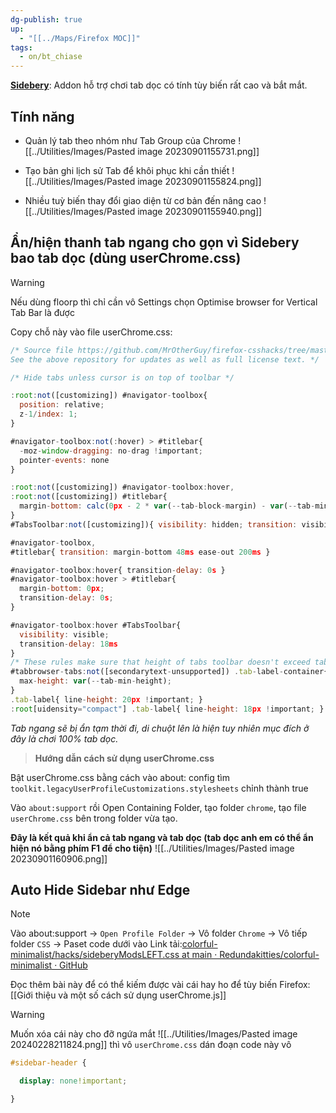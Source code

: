```yaml
---
dg-publish: true
up:
  - "[[../Maps/Firefox MOC]]"
tags:
  - on/bt_chiase
---
```

[**Sidebery**](https://addons.mozilla.org/en-US/firefox/addon/sidebery/): Addon hỗ trợ chơi tab dọc có tính tùy biến rất cao và bắt mắt.
## Tính năng
- Quản lý tab theo nhóm như Tab Group của Chrome
![[../Utilities/Images/Pasted image 20230901155731.png]]

- Tạo bản ghi lịch sử Tab để khôi phục khi cần thiết
![[../Utilities/Images/Pasted image 20230901155824.png]] 

- Nhiều tuỳ biến thay đổi giao diện từ cơ bản đến nâng cao
![[../Utilities/Images/Pasted image 20230901155940.png]]

## Ẩn/hiện thanh tab ngang cho gọn vì Sidebery bao tab dọc (dùng userChrome.css)
>[!Warning]
>Nếu dùng floorp thì chỉ cần vô Settings chọn Optimise browser for Vertical Tab Bar là được

Copy chỗ này vào file userChrome.css:
```javaScript
/* Source file https://github.com/MrOtherGuy/firefox-csshacks/tree/master/chrome/autohide_tabstoolbar.css made available under Mozilla Public License v. 2.0
See the above repository for updates as well as full license text. */

/* Hide tabs unless cursor is on top of toolbar */

:root:not([customizing]) #navigator-toolbox{
  position: relative;
  z-1/index: 1;
}

#navigator-toolbox:not(:hover) > #titlebar{
  -moz-window-dragging: no-drag !important;
  pointer-events: none
}

:root:not([customizing]) #navigator-toolbox:hover,
:root:not([customizing]) #titlebar{
  margin-bottom: calc(0px - 2 * var(--tab-block-margin) - var(--tab-min-height));
}
#TabsToolbar:not([customizing]){ visibility: hidden; transition: visibility 0ms linear 200ms }

#navigator-toolbox,
#titlebar{ transition: margin-bottom 48ms ease-out 200ms }

#navigator-toolbox:hover{ transition-delay: 0s }
#navigator-toolbox:hover > #titlebar{
  margin-bottom: 0px;
  transition-delay: 0s;
}

#navigator-toolbox:hover #TabsToolbar{
  visibility: visible;
  transition-delay: 18ms
}
/* These rules make sure that height of tabs toolbar doesn't exceed tab-min-height */
#tabbrowser-tabs:not([secondarytext-unsupported]) .tab-label-container{
  max-height: var(--tab-min-height);
}
.tab-label{ line-height: 20px !important; }
:root[uidensity="compact"] .tab-label{ line-height: 18px !important; }
```

*Tab ngang sẽ bị ẩn tạm thời đi, di chuột lên là hiện tuy nhiên mục đích ở đây là chơi 100% tab dọc.*

> **Hướng dẫn cách sử dụng userChrome.css**

Bật userChrome.css bằng cách vào about: config tìm `toolkit.legacyUserProfileCustomizations.stylesheets` chỉnh thành true 

Vào `about:support` rồi Open Containing Folder, tạo folder `chrome`, tạo file `userChrome.css` bên trong folder vừa tạo.

**Đây là kết quả khi ẩn cả tab ngang và tab dọc (tab dọc anh em có thể ẩn hiện nó bằng phím F1 để cho tiện)**
![[../Utilities/Images/Pasted image 20230901160906.png]]

## Auto Hide Sidebar như Edge
>[!Note]
>Vào about:support -> `Open Profile Folder` -> Vô folder `Chrome` -> Vô tiếp folder `CSS` -> Paset code dưới vào 
>Link tải:[colorful-minimalist/hacks/sideberyModsLEFT.css at main · Redundakitties/colorful-minimalist · GitHub](https://github.com/Redundakitties/colorful-minimalist/blob/main/hacks/sideberyModsLEFT.css)

Đọc thêm bài này để có thể kiếm được vài cái hay ho để tùy biến Firefox: [[Giới thiệu và một số cách sử dụng userChrome.js]]

>[!Warning]
>Muốn xóa cái này cho đỡ ngứa mắt ![[../Utilities/Images/Pasted image 20240228211824.png]] thì vô `userChrome.css` dán đoạn code này vô
>

```css
#sidebar-header {

  display: none!important;

}
```
